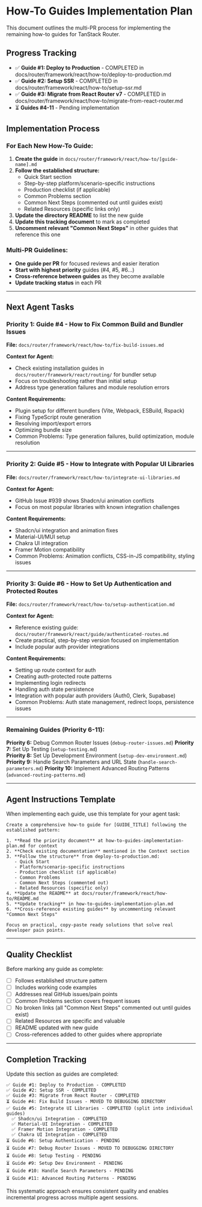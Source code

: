 # How-To Guides Implementation Plan

This document outlines the multi-PR process for implementing the remaining how-to guides for TanStack Router.

## Progress Tracking

- ✅ **Guide #1: Deploy to Production** - COMPLETED in docs/router/framework/react/how-to/deploy-to-production.md
- ✅ **Guide #2: Setup SSR** - COMPLETED in docs/router/framework/react/how-to/setup-ssr.md
- ✅ **Guide #3: Migrate from React Router v7** - COMPLETED in docs/router/framework/react/how-to/migrate-from-react-router.md
- ⏳ **Guides #4-11** - Pending implementation

## Implementation Process

### For Each New How-To Guide:

1. **Create the guide** in `docs/router/framework/react/how-to/[guide-name].md`
2. **Follow the established structure:**
   - Quick Start section
   - Step-by-step platform/scenario-specific instructions
   - Production checklist (if applicable)
   - Common Problems section
   - Common Next Steps (commented out until guides exist)
   - Related Resources (specific links only)
3. **Update the directory README** to list the new guide
4. **Update this tracking document** to mark as completed
5. **Uncomment relevant "Common Next Steps"** in other guides that reference this one

### Multi-PR Guidelines:

- **One guide per PR** for focused reviews and easier iteration
- **Start with highest priority** guides (#4, #5, #6...)
- **Cross-reference between guides** as they become available
- **Update tracking status** in each PR

---

## Next Agent Tasks

### Priority 1: Guide #4 - How to Fix Common Build and Bundler Issues

**File:** `docs/router/framework/react/how-to/fix-build-issues.md`

**Context for Agent:**

- Check existing installation guides in `docs/router/framework/react/routing/` for bundler setup
- Focus on troubleshooting rather than initial setup
- Address type generation failures and module resolution errors

**Content Requirements:**

- Plugin setup for different bundlers (Vite, Webpack, ESBuild, Rspack)
- Fixing TypeScript route generation
- Resolving import/export errors
- Optimizing bundle size
- Common Problems: Type generation failures, build optimization, module resolution

---

### Priority 2: Guide #5 - How to Integrate with Popular UI Libraries

**File:** `docs/router/framework/react/how-to/integrate-ui-libraries.md`

**Context for Agent:**

- GitHub Issue #939 shows Shadcn/ui animation conflicts
- Focus on most popular libraries with known integration challenges

**Content Requirements:**

- Shadcn/ui integration and animation fixes
- Material-UI/MUI setup
- Chakra UI integration
- Framer Motion compatibility
- Common Problems: Animation conflicts, CSS-in-JS compatibility, styling issues

---

### Priority 3: Guide #6 - How to Set Up Authentication and Protected Routes

**File:** `docs/router/framework/react/how-to/setup-authentication.md`

**Context for Agent:**

- Reference existing guide: `docs/router/framework/react/guide/authenticated-routes.md`
- Create practical, step-by-step version focused on implementation
- Include popular auth provider integrations

**Content Requirements:**

- Setting up route context for auth
- Creating auth-protected route patterns
- Implementing login redirects
- Handling auth state persistence
- Integration with popular auth providers (Auth0, Clerk, Supabase)
- Common Problems: Auth state management, redirect loops, persistence issues

---

### Remaining Guides (Priority 6-11):

**Priority 6:** Debug Common Router Issues (`debug-router-issues.md`)
**Priority 7:** Set Up Testing (`setup-testing.md`)  
**Priority 8:** Set Up Development Environment (`setup-dev-environment.md`)
**Priority 9:** Handle Search Parameters and URL State (`handle-search-parameters.md`)
**Priority 10:** Implement Advanced Routing Patterns (`advanced-routing-patterns.md`)

---

## Agent Instructions Template

When implementing each guide, use this template for your agent task:

```
Create a comprehensive how-to guide for [GUIDE_TITLE] following the established pattern:

1. **Read the priority document** at how-to-guides-implementation-plan.md for context
2. **Check existing documentation** mentioned in the Context section
3. **Follow the structure** from deploy-to-production.md:
   - Quick Start
   - Platform/scenario-specific instructions
   - Production checklist (if applicable)
   - Common Problems
   - Common Next Steps (commented out)
   - Related Resources (specific only)
4. **Update the README** at docs/router/framework/react/how-to/README.md
5. **Update tracking** in how-to-guides-implementation-plan.md
6. **Cross-reference existing guides** by uncommenting relevant "Common Next Steps"

Focus on practical, copy-paste ready solutions that solve real developer pain points.
```

---

## Quality Checklist

Before marking any guide as complete:

- [ ] Follows established structure pattern
- [ ] Includes working code examples
- [ ] Addresses real GitHub issues/pain points
- [ ] Common Problems section covers frequent issues
- [ ] No broken links (all "Common Next Steps" commented out until guides exist)
- [ ] Related Resources are specific and valuable
- [ ] README updated with new guide
- [ ] Cross-references added to other guides where appropriate

---

## Completion Tracking

Update this section as guides are completed:

```
✅ Guide #1: Deploy to Production - COMPLETED
✅ Guide #2: Setup SSR - COMPLETED
✅ Guide #3: Migrate from React Router - COMPLETED
⏳ Guide #4: Fix Build Issues - MOVED TO DEBUGGING DIRECTORY
✅ Guide #5: Integrate UI Libraries - COMPLETED (split into individual guides)
  ✅ Shadcn/ui Integration - COMPLETED
  ✅ Material-UI Integration - COMPLETED
  ✅ Framer Motion Integration - COMPLETED
  ✅ Chakra UI Integration - COMPLETED
⏳ Guide #6: Setup Authentication - PENDING
⏳ Guide #7: Debug Router Issues - MOVED TO DEBUGGING DIRECTORY
⏳ Guide #8: Setup Testing - PENDING
⏳ Guide #9: Setup Dev Environment - PENDING
⏳ Guide #10: Handle Search Parameters - PENDING
⏳ Guide #11: Advanced Routing Patterns - PENDING
```

This systematic approach ensures consistent quality and enables incremental progress across multiple agent sessions.
